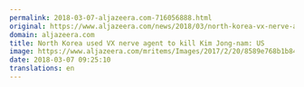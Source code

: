 ```yaml
---
permalink: 2018-03-07-aljazeera.com-716056888.html
original: https://www.aljazeera.com/news/2018/03/north-korea-vx-nerve-agent-kill-kim-jong-nam-180307065002134.html
domain: aljazeera.com
title: North Korea used VX nerve agent to kill Kim Jong-nam: US
image: https://www.aljazeera.com/mritems/Images/2017/2/20/8589e768b1b84a51b3d62c1b1af38dcf_18.jpg
date: 2018-03-07 09:25:10
translations: en
---
```


